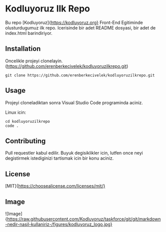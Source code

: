 # Kodluyoruz Ilk Repo 

Bu repo [Kodluyoruz]{https://kodluyoruz.org} Front-End Egitiminde olusturdugumuz ilk repo. Icerisinde bir adet README dosyasi, bir adet de index.html barindiriyor.

## Installation 

Oncelikle projeyi clonelayin. (https://github.com/erenberkecivelek/kodluyoruzilkrepo.git)

```
git clone https://github.com/erenberkecivelek/kodluyoruzilkrepo.git
```

## Usage

Projeyi cloneladiktan sonra Visual Studio Code programinda aciniz.

Linux icin:

```
cd kodluyoruzilkrepo
code .
```

## Contributing

Pull requestler kabul edilir. Buyuk degisiklikler icin, lutfen once neyi degistirmek istediginizi tartismak icin bir konu aciniz.

## License

[MIT]{https://choosealicense.com/licenses/mit/}

## Image

![Image]{https://raw.githubusercontent.com/Kodluyoruz/taskforce/git/git/markdown-nedir-nasil-kullaniriz-/figures/kodluyoruz_logo.jpg}

